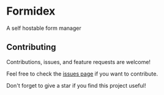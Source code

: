 # Formidex

A self hostable form manager


## Contributing

Contributions, issues, and feature requests are welcome!

Feel free to check the [issues page](https://github.com/fless-lab/formidex/issues) if you want to contribute.

Don't forget to give a star if you find this project useful!